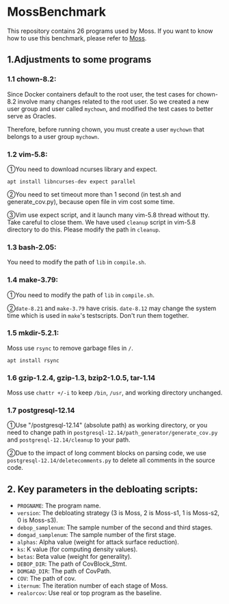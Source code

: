 # MossBenchmark
This repository contains 26 programs used by Moss. If you want to know how to use this benchmark, please refer to [Moss](https://github.com/BaiGeiQiShi/Moss).

## 1.Adjustments to some programs
### 1.1 chown-8.2:
Since Docker containers default to the root user, the test cases for chown-8.2 involve many changes related to the root user. So we created a new user group and user called ```mychown```, and modified the test cases to better serve as Oracles.

Therefore, before running chown, you must create a user ```mychown``` that belongs to a user group ```mychown```.

### 1.2 vim-5.8: 
①You need to download ncurses library and expect.

`apt install libncurses-dev expect parallel`

②You need to set timeout more than 1 second (in test.sh and generate_cov.py), because open file in vim cost some time.

③Vim use expect script, and it launch many vim-5.8 thread without tty. Take careful to close them. We have used `cleanup` script in vim-5.8 directory to do this. Please modify the path in `cleanup`.

### 1.3 bash-2.05:

You need to modify the path of `lib` in `compile.sh`.

### 1.4 make-3.79:

①You need to modify the path of `lib` in `compile.sh`.

②`date-8.21` and `make-3.79` have crisis. `date-8.12` may change the system time which is used in `make`'s testscripts. Don't run them together.

### 1.5 mkdir-5.2.1:

Moss use `rsync` to remove garbage files in `/`.

`apt install rsync`
 
### 1.6 gzip-1.2.4, gzip-1.3, bzip2-1.0.5, tar-1.14

Moss use `chattr +/-i` to keep `/bin`, `/usr`, and working directory unchanged.

### 1.7 postgresql-12.14

①Use "/postgresql-12.14" (absolute path) as working directory, or you need to change path in `postgresql-12.14/path_generator/generate_cov.py` and `postgresql-12.14/cleanup` to your path.

②Due to the impact of long comment blocks on parsing code, we use `postgresql-12.14/deletecomments.py` to delete all comments in the source code. 

## 2. Key parameters in the debloating scripts:
- `PROGNAME`: The program name.
- `version`: The debloating strategy (3 is Moss, 2 is Moss-s1, 1 is Moss-s2, 0 is Moss-s3).
- `debop_samplenum`: The sample number of the second and third stages.
- `domgad_samplenum`: The sample number of the first stage.
- `alphas`: Alpha value (weight for attack surface reduction).
- `ks`: K value (for computing density values).
- `betas`: Beta value (weight for generality).
- `DEBOP_DIR`: The path of CovBlock_Stmt.
- `DOMGAD_DIR`: The path of CovPath.
- `COV`: The path of cov.
- `iternum`: The iteration number of each stage of Moss.
- `realorcov`: Use real or top program as the baseline.
